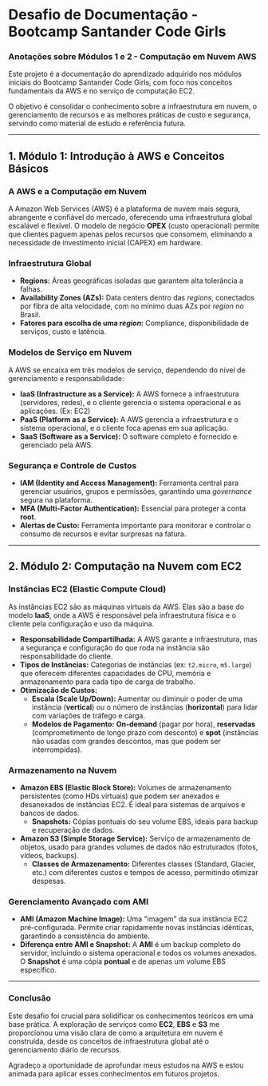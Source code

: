 # Desafio de Documentação - Bootcamp Santander Code Girls

### Anotações sobre Módulos 1 e 2 - Computação em Nuvem AWS

Este projeto é a documentação do aprendizado adquirido nos módulos iniciais do Bootcamp Santander Code Girls, com foco nos conceitos fundamentais da AWS e no serviço de computação EC2.

O objetivo é consolidar o conhecimento sobre a infraestrutura em nuvem, o gerenciamento de recursos e as melhores práticas de custo e segurança, servindo como material de estudo e referência futura.

---

## 1. Módulo 1: Introdução à AWS e Conceitos Básicos

### A AWS e a Computação em Nuvem
A Amazon Web Services (AWS) é a plataforma de nuvem mais segura, abrangente e confiável do mercado, oferecendo uma infraestrutura global escalável e flexível. O modelo de negócio **OPEX** (custo operacional) permite que clientes paguem apenas pelos recursos que consomem, eliminando a necessidade de investimento inicial (CAPEX) em hardware.

### Infraestrutura Global
* **Regions:** Áreas geográficas isoladas que garantem alta tolerância a falhas.
* **Availability Zones (AZs):** Data centers dentro das *regions*, conectados por fibra de alta velocidade, com no mínimo duas AZs por *region* no Brasil.
* **Fatores para escolha de uma *region*:** Compliance, disponibilidade de serviços, custo e latência.

### Modelos de Serviço em Nuvem
A AWS se encaixa em três modelos de serviço, dependendo do nível de gerenciamento e responsabilidade:
* **IaaS (Infrastructure as a Service):** A AWS fornece a infraestrutura (servidores, redes), e o cliente gerencia o sistema operacional e as aplicações. (Ex: EC2)
* **PaaS (Platform as a Service):** A AWS gerencia a infraestrutura e o sistema operacional, e o cliente foca apenas em sua aplicação.
* **SaaS (Software as a Service):** O software completo é fornecido e gerenciado pela AWS.

### Segurança e Controle de Custos
* **IAM (Identity and Access Management):** Ferramenta central para gerenciar usuários, grupos e permissões, garantindo uma *governance* segura na plataforma.
* **MFA (Multi-Factor Authentication):** Essencial para proteger a conta **root**.
* **Alertas de Custo:** Ferramenta importante para monitorar e controlar o consumo de recursos e evitar surpresas na fatura.

---

## 2. Módulo 2: Computação na Nuvem com EC2

### Instâncias EC2 (Elastic Compute Cloud)
As instâncias EC2 são as máquinas virtuais da AWS. Elas são a base do modelo **IaaS**, onde a AWS é responsável pela infraestrutura física e o cliente pela configuração e uso da máquina.

* **Responsabilidade Compartilhada:** A AWS garante a infraestrutura, mas a segurança e configuração do que roda na instância são responsabilidade do cliente.
* **Tipos de Instâncias:** Categorias de instâncias (ex: `t2.micro`, `m5.large`) que oferecem diferentes capacidades de CPU, memória e armazenamento para cada tipo de carga de trabalho.
* **Otimização de Custos:**
    * **Escala (Scale Up/Down):** Aumentar ou diminuir o poder de uma instância (**vertical**) ou o número de instâncias (**horizontal**) para lidar com variações de tráfego e carga.
    * **Modelos de Pagamento:** **On-demand** (pagar por hora), **reservadas** (comprometimento de longo prazo com desconto) e **spot** (instâncias não usadas com grandes descontos, mas que podem ser interrompidas).

### Armazenamento na Nuvem
* **Amazon EBS (Elastic Block Store):** Volumes de armazenamento persistentes (como HDs virtuais) que podem ser anexados e desanexados de instâncias EC2. É ideal para sistemas de arquivos e bancos de dados.
    * **Snapshots:** Cópias pontuais do seu volume EBS, ideais para backup e recuperação de dados.
* **Amazon S3 (Simple Storage Service):** Serviço de armazenamento de objetos, usado para grandes volumes de dados não estruturados (fotos, vídeos, backups).
    * **Classes de Armazenamento:** Diferentes classes (Standard, Glacier, etc.) com diferentes custos e tempos de acesso, permitindo otimizar despesas.

### Gerenciamento Avançado com AMI
* **AMI (Amazon Machine Image):** Uma "imagem" da sua instância EC2 pré-configurada. Permite criar rapidamente novas instâncias idênticas, garantindo a consistência do ambiente.
* **Diferença entre AMI e Snapshot:** A **AMI** é um backup completo do servidor, incluindo o sistema operacional e todos os volumes anexados. O **Snapshot** é uma cópia **pontual** e de apenas um volume EBS específico.

---

### Conclusão

Este desafio foi crucial para solidificar os conhecimentos teóricos em uma base prática. A exploração de serviços como **EC2**, **EBS** e **S3** me proporcionou uma visão clara de como a arquitetura em nuvem é construída, desde os conceitos de infraestrutura global até o gerenciamento diário de recursos.

Agradeço a oportunidade de aprofundar meus estudos na AWS e estou animada para aplicar esses conhecimentos em futuros projetos.
